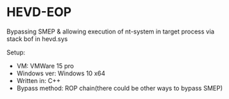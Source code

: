 # HEVD-EOP
Bypassing SMEP & allowing execution of nt-system in target process via stack bof in hevd.sys


Setup: 
  - VM:           VMWare 15 pro
  - Windows ver:  Windows 10 x64
  - Written in:   C++ 
  - Bypass method: ROP chain(there could be other ways to bypass SMEP)
